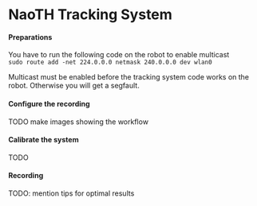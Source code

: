# NaoTH Tracking System

#### Preparations
You have to run the following code on the robot to enable multicast  
`sudo route add -net 224.0.0.0 netmask 240.0.0.0 dev wlan0`  

Multicast must be enabled before the tracking system code works on the robot. Otherwise you will get a segfault.

#### Configure the recording
TODO make images showing the workflow

#### Calibrate the system
TODO

#### Recording
TODO: mention tips for optimal results